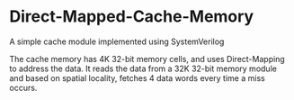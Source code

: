 # Direct-Mapped-Cache-Memory 

A simple cache module implemented using SystemVerilog

The cache memory has 4K 32-bit memory cells, and uses Direct-Mapping to address the data. It reads the data from a 32K 32-bit memory module and based on spatial locality, fetches 4 data words every time a miss occurs.
